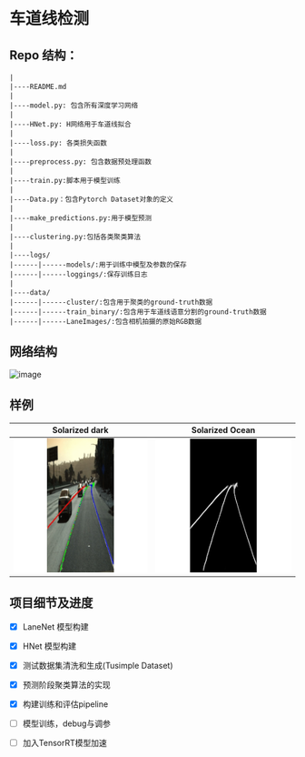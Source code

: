 # 车道线检测

## Repo 结构：

    |
    |----README.md
    |
    |----model.py: 包含所有深度学习网络
    |
    |----HNet.py: H网络用于车道线拟合
    |
    |----loss.py: 各类损失函数
    |
    |----preprocess.py: 包含数据预处理函数
    |
    |----train.py:脚本用于模型训练
    |
    |----Data.py：包含Pytorch Dataset对象的定义
    |
    |----make_predictions.py:用于模型预测
    |
    |----clustering.py:包括各类聚类算法
    |
    |----logs/
    |------|------models/:用于训练中模型及参数的保存
    |------|------loggings/:保存训练日志
    |
    |----data/
    |------|------cluster/:包含用于聚类的ground-truth数据
    |------|------train_binary/:包含用于车道线语意分割的ground-truth数据
    |------|------LaneImages/:包含相机拍摄的原始RGB数据

## 网络结构
![image](./Images/LaneNet_Architecture.PNG)

## 样例
Solarized dark             |  Solarized Ocean
:-------------------------:|:-------------------------:
![alt-text-1](./Images/Webp.net-gifmaker.gif) | ![alt-text-2](./Images/Webp.net-gifmaker_1.gif)

## 项目细节及进度
- [x] LaneNet 模型构建
- [x] HNet 模型构建
- [x] 测试数据集清洗和生成(Tusimple Dataset)
- [x] 预测阶段聚类算法的实现
- [x] 构建训练和评估pipeline
- [ ] 模型训练，debug与调参
- [ ] 加入TensorRT模型加速



